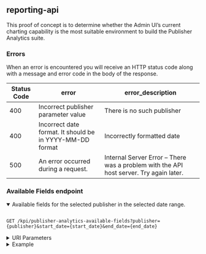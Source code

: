 
## reporting-api
This proof of concept is to determine whether the Admin UI’s current charting capability is the most suitable environment to build the Publisher Analytics suite.

### Errors
When an error is encountered you will receive an HTTP status code along with a message and error code in the body of the response.

Status Code | error | error_description
------------ | ------------- | -------------
400 | Incorrect publisher parameter value | There is no such publisher
400 | Incorrect date format. It should be in YYYY-MM-DD format | Incorrectly formatted date
500 | An error occurred during a request. | Internal Server Error – There was a problem with the API host server. Try again later.



### Available Fields endpoint
<details open>
<summary>Available fields for the selected publisher in the selected date range.</summary>

```shell

GET /kpi/publisher-analytics-available-fields?publisher={publisher}&start_date={start_date}&end_date={end_date}

```

</details>

<details closed>
<summary>URI Parameters</summary>

parameter | parameter_type | parameter_description
------------ | ------------- | -------------
publisher | **string** (required) | one of the available publishers: *{guardian, news-uk, telegraph, reach, the-stylist-group, ozone}*, ozone means selecting all available publishers.
start_date | **string** (required) |  starting date in YYYY-MM-DD format
start_date | **string** (required) |  end date in YYYY-MM-DD format

</details>

<details closed>
<summary>Example</summary>

```shell

GET /kpi/publisher-analytics-available-fields?publisher=telegraph</span>&start_date=2019-12-10&end_date=2019-12-11

```

```json

{
    "device_type": [
        "Computer",
        "Mobile",
        "Tablet",
        "Game console",
        "Digital media receiver"
    ],
    "domain": [
        "telegraph.co.uk"
    ],
    "partner": [
        "appnexus",
        "openx",
        "beeswax",
        "rubicon",
        "pubmatic"
    ],
    "size": [
        "728x90",
        "300x250",
        "970x250",
        "320x50",
        "300x600",
        "300x50"
    ]
}

```

</details>
